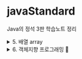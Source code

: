 # javaStandard

Java의 정석 3판 학습노트 정리

<details>
<summary>5. 배열 array</summary>
<div markdown="1">       

## 5. 배열 array

### 1. 배열의 복사

#### 1. for문

      1. 기존 배열 길이 2배
      2. 값 복사

#### 2. System.arraycopy()

      1. 지정된 범위 값들을 한 번에 통째로 복사
      2. 더욱 효율적

### 2. 배열의 활용

#### 1. 총합과 평균

#### 2. 최대값과 최소값

      1. 첫번째 요소로 최대, 최소를 초기화

#### 3. 섞기(shuffle)

      1. 카드섞기
      2. 로또번호 생성
        - 6개 뽑으므로, 인덱스를 0~5까지 반복하면서 임의의 위치에 있는 값과 자리를 바꾼다.
        - 뽑을 때는, 앞에서부터 6개를 뽑으면 된다.(인덱스 0~5)

### 2. String 배열

#### 1. 변경 불가한 객체 (immutable)

      1. '=='가 아닌 equals()로 내용 비교

### 3. 다차원 배열

#### 1. 2차원 배열 선언

      1. int[][] score;
      2. int score[];
      3. int[] score[];
      4. int[][] score = new int[4][3] // 4행 3열

#### 2. 2차원 배열 초기화

      1. int[][] score = new int[][] { {1,2,3}, {4,5,6} };
      2. int[][] score = { {1,2,3}, {4,5,6} }; // new int[][] 생략 가능
      3. int[][] score = {
                            {1,2,3},
                            {4,5,6}
                         };

#### 3. 좌표에 X표 하기

      1. 숫자 1에 문자 '0'을 더하면 문자 '1'이 된다.
      2. println이 1차원 배열을 바로 출력 가능한 경우는, char배열일 때만.

#### 4. 빙고

      1. 2중 반복문 탈출(break 이름 붙이기)
      2. **outer**:
            for(int i = 0; i < n; i++) {
                for(int j = 0; j < n; j++) {
                    ...
                    if () break **outer**; // 2중 반복문 탈출 이름붙이기
                }
            }

#### 5. 단어 맞추기

      1. equals()

</div>
</details>

<details>
<summary>6. 객체지향 프로그래밍 🤩</summary>
<div markdown="1">  

## 6. 객체지향 프로그래밍 (핵심)

### 1. 클래스와 객체

클래스는 단지 객체를 생성하는데 사용될 뿐, 객체 그 자체는 아니다. 클래스를 정의하고 객체를 생성할 때는 어떻게 정의할지 고민할 필요가 없다. 그냥 생성만 하면 된다.

#### 1. 객체와 인스턴스

클래스 -> 인스턴스(객체) : 클래스의 인스턴스화. 이때 이 객체를 그 클래스의 인스턴스라고 한다.

#### 2. 객체의 구성요소 - 속성과 기능

객체를 정의한 것이 클래스이므로, 클래스 안에는 객체의 모든 속성과 기능이 정의되어 있다.

- '속성'(property): **'멤버변수'** (member variable, field)
- '기능'(function): **'메서드'** (method)

      class Tv {
            // member
            String color;
            boolean power;
            int channel;

            // method
            void power() { power = !power; }
            void channelUp() { channel++; }
            void channelDown() { channel--; }
            }

#### 3. 인스턴스 생성과 사용

      Tv t = new Tv();
      t.channel = 7;
      t.channelDown();

#### 4. 객체 배열

      Tv[] tvArr = new Tv[3]; // 참조변수 배열 생성
      // 객체를 생성해서 배열의 각 요소에 저장
      for (int i = 0; i < tvArr.length; i++) {
        tvArr[i] = new Tv();
      }

그러면, 여러 종류의 객체를 하나의 배열에 저장하는 방법은 없을까?? -> '다형성 참고'

#### 5. 클래스의 또 다른 정의

객체지향언어에서는 변수와 함수를 하나의 클래스에 정의하여 서로 관계가 깊은 변수와 함수들을 함께 다룰 수 있게 했다. 그것이 바로 클래스이다. C에서는 문자열을 문자의 배열로 다루지만, Java에서는
String이라는 클래스로 문자열을 다룬다. 문자열을 클래스로 정의한 이유는 문자열과 문자열을 다루는데 필요한 함수들을 함께 묶기 위해서이다.

1. user-defined type  
   primitive type 외에 프로그래머가 관련된 변수들을 묶어 하나의 타입으로 새로 만드는 것을 user-defined type이라 한다. 자바에서는 클래스가 곧 사용자 정의 타입이다.

### 2. 변수와 메서드

#### 1. 변수 종류

- 지역변수
    - 멤버변수 제외한 모든 변수 (메서드, 생성자, 초기화 내부)
- 멤버변수
    - 클래스변수 (공유변수) static O
    - 인스턴스 변수 static X

1. 인스턴스 변수  
   인스턴스마다 고유한 상태를 유지해야 하는 경우
2. 클래스 변수  
   모든 인스턴스가 공통된 값을 유지해야 하는 경우. (해당 변수를 공유해서 사용)
3. 지역 변수  
   블럭 내에서만 사용 가능.

#### 2. 메서드를 사용하는 이유

1. 높은 재사용성 (reusability)  
   한 번 만들어 놓은 메소드는 계속 호출 가능하고, 다른 프로그램에서도 사용이 가능하다.
2. 중복 코드 제거  
   같은 문장이 여러 곳에 반복할 경우, 하나로 묶어 메서드로 만들면 한 문장으로 대체 가능하다. 또한, 변경사항이 발생했을 때도 수정할 부분이 줄어든다. 오류 가능성도 낮아진다.
3. 프로그램의 구조화  
   main메서드는 프로그램의 전체 흐름이 한눈에 들어올 정도로 단순하게 구조화하는 것이 좋다. 프로그램 설계 시 내용이 없는 메서드를 작업단위로 만들어 놓고, 하나씩 완성해가는 것도 좋은 방법이다.

   public static void main(Stirng args[]) { // 메인 메서드 예시 int[] numArr = new int[10];

        initArr(numArr);
        printArr(numArr);
        sortArr(numArr);
        printArr(numArr);
   }

#### 3. JVM 메모리 구조

응용프로그램이 실행되면, JVM은 시스템으로부터 프로그램을 수행하는데 필요한 메모리를 할당받고 JVM은 이 메모리를 용도에 따라 여러 영역으로 나누어 관리한다.

1. Method Area  
   프로그램 실행 중 어떤 클래스가 사용되면, JVM은 해당 클래스파일(*.class)을 분석하여 클래스 데이터를 이곳에 저장한다. 이때, 그 클래스의 클래스변수도 함께 생성된다.
2. Heap  
   모든 인스턴스가 생성되는 공간.
3. Call Stack (또는 Execution stack)  
   메서드 작업에 필요한 메모리 공간을 제공한다. 메서드가 작업을 마치면 할당된 메모리공간은 반환되면서 비워진다. 따라서, call stack을 조사해보면 메서드 간의 호출관계와 현재 수행중인 메서드가 어느 것인지
   알 수 있다.
    - 메서드가 호출되면 필요한 만큼 메모리를 스택에 할당받는다.
    - 메서드 수행이 끝나면 메모리를 반환하고 스택에서 pop된다.
    - call stack의 가장 위(top)의 메소드가 현재 실행 중인 메서드이다.
    - 아래 메소드가 바로 위의 메서드를 호출한 메서드이다.

=> Ch06 > CallStackTest 참고

#### 4. 기본형 매개변수와 참조형 매개변수

메서드를 호출할 때 매개변수로 지정한 값을 메서드의 매개변수에 복사해서 넘겨준다. 타입이 primitive일 때는 기본형 값이 복사되지만, reference이면 인스턴스의 주소가 복사된다. 메서드의 매개변수를
기본형으로 선언하면 단순히 저장된 값만 얻지만(read only), 참조형으로 선언하면 값이 저장된 곳의 주소를 알 수 있기 때문에 값을 변경하는 것(read & write)도 가능하다.

#### 5. 클래스 메서드(static메서드)와 인스턴스 메서드

인스턴스 메서드는 메서드의 작업을 수행하는데 인스턴스 변수가 필요한 경우. 클래스 메서드는 인스턴스와 관계없는 메서드를 말한다. (인스턴스 변수나 메서드를 사용하지 않는)

1. 클래스 설계 시, 멤버변수 중 모든 인스턴스에 공통으로 사용하는 것에 static을 붙인다.
2. static변수는 인스턴스를 생성하지 않아도 사용할 수 있다.
3. static메서드는 인스턴스 변수를 사용할 수 없다.
    - 반면에 인스턴스변수나 인스턴스메서드에서는 static이 붙은 멤버들을 사용하는 것이 언제나 가능하다.
4. 메서드 내에서 인스턴스 변수를 사용하지 않는다면, static을 붙이는 것을 고려한다.

- 클래스의 멤버변수 중 모든 인스턴스에 공통된 값을 유지해야 하는 것이 있으면, static을 붙여준다.
- 작성한 메서드 중에서 인스턴스 변수나 인스턴스 메서드를 사용하지 않으면 static 붙일 것을 고려한다.

### 3. 오버로딩 (overloading)

한 클래스 내에 같은 이름의 메서드를 여러 개 정의하는 것을 '오버로딩'이라 한다.

#### 1. 오버로딩의 조건

1. 메서드 이름이 같아야 한다.
2. 매개변수의 개수 또는 타입이 달라야 한다.

오버로딩된 메서드들은 매개변수에 의해서만 구별될 수 있으므로 **return 타입은 오버로딩을 구현하는데 아무런 영향을 주지 못한다.**

      void println()
      void println(boolean x)
      void println(char x)
      void println(char[] x)
      void println(double x)
      ... -> 오버로딩의 예시(매개변수 type이 달라도 됨)

#### 2. 가변인자(varargs)와 오버로딩

매개변수 개수를 동적으로 지정해줄 수 있다. (JDK1.5 부터) [type... varName]

      public PrintStream printf(String format, Object... args) { ... }
      -> 가변인자의 예시(type... varName)
만약 위와 같이 가변인자 외에 고정 매개변수가 더 있다면, 가변인자를 가장 마지막에 선언해야 한다. 아니면 컴파일 에러가 발생한다.
가변인자는 내부적으로 배열을 이용한다. 그래서 가변인자가 선언된 메서드를 호출할 때마다 배열이 새로 생성된다.  
그렇다면, 배열로 하는 것과 가변인자와는 어떤 차이가 있는가?  
배열인 경우에는 반드시 인자를 지정해 줘야하기 때문에, null이나 길이가 0인 배열로 꼭 지정해줘야 한다.
- [주의] 가능하면 가변인자를 사용하는 메서드는 오버로딩하지 않는 것이 좋다.


</div>
</details>
